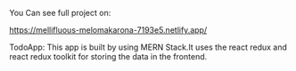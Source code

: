 
You Can see full project on:

https://mellifluous-melomakarona-7193e5.netlify.app/


TodoApp:
This app is built by using MERN Stack.It uses the react redux and react redux toolkit for storing the data in the frontend.
